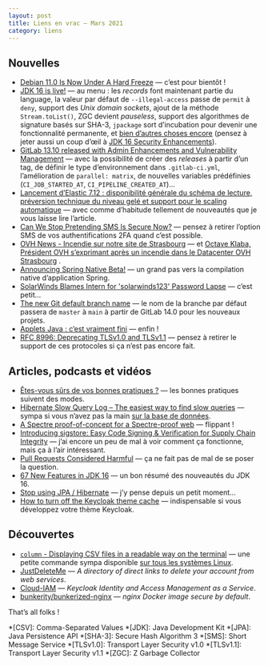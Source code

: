 ```yaml
---
layout: post
title: Liens en vrac — Mars 2021
category: liens
---
```


## Nouvelles

- [Debian 11.0 Is Now Under A Hard Freeze](https://www.phoronix.com/scan.php?page=news_item&px=Debian-11.0-Hard-Freeze)
  — c’est pour bientôt !
- [JDK 16 is live!](https://blogs.oracle.com/thejavatutorials/jdk-16-is-live)
  — au menu : les _records_ font maintenant partie du language, la valeur par défaut de `--illegal-access` passe
  de `permit` à `deny`, support des _Unix domain sockets_, ajout de la méthode `Stream.toList()`, ZGC devient
  _pauseless_, support des algorithmes de signature basés sur SHA-3, `jpackage` sort d’incubation pour devenir une
  fonctionnalité permanente, et [bien d’autres choses encore](https://jdk.java.net/16/release-notes) (pensez à jeter
  aussi un coup d’œil à [JDK 16 Security Enhancements](https://seanjmullan.org/blog/2021/03/18/jdk16)).
- [GitLab 13.10 released with Admin Enhancements and Vulnerability Management](https://about.gitlab.com/releases/2021/03/22/gitlab-13-10-released/)
  — avec la possibilité de créer des _releases_ à partir d’un tag, de définir le type d’environnement
  dans `.gitlab-ci.yml`, l’amélioration de
  `parallel: matrix`, de nouvelles variables prédéfinies (`CI_JOB_STARTED_AT`, `CI_PIPELINE_CREATED_AT`)…
- [Lancement d’Elastic 7.12 : disponibilité générale du schéma de lecture, préversion technique du niveau gelé et support pour le scaling automatique](https://www.elastic.co/fr/blog/whats-new-elastic-7-12-0-schema-on-read-frozen-tier-autoscaling)
  — avec comme d’habitude tellement de nouveautés que je vous laisse lire l’article.
- [Can We Stop Pretending SMS Is Secure Now?](https://krebsonsecurity.com/2021/03/can-we-stop-pretending-sms-is-secure-now/)
  — pensez à retirer l’option SMS de vos authentifications 2FA quand c’est possible.
- [OVH News - Incendie sur notre site de Strasbourg](https://www.ovh.com/fr/news/presse/cpl1785.dernieres-informations-notre-site-strasbourg)
  —
  et [Octave Klaba, Président OVH s’exprimant après un incendie dans le Datacenter OVH Strasbourg](https://www.youtube.com/watch?v=AU5_rqQc1-g)
  .
- [Announcing Spring Native Beta!](https://spring.io/blog/2021/03/11/announcing-spring-native-beta)
  — un grand pas vers la compilation native d’application Spring.
- [SolarWinds Blames Intern for 'solarwinds123' Password Lapse](https://thehackernews.com/2021/03/solarwinds-blame-intern-for-weak.html)
  — c’est petit…
- [The new Git default branch name](https://about.gitlab.com/blog/2021/03/10/new-git-default-branch-name/)
  — le nom de la branche par défaut passera de `master` à `main` à partir de GitLab 14.0 pour les nouveaux projets.
- [Applets Java : c’est vraiment fini](https://www.programmez.com/actualites/applets-java-cest-vraiment-fini-31592)
  — enfin !
- [RFC 8996: Deprecating TLSv1.0 and TLSv1.1](https://www.bortzmeyer.org/8996.html)
  — pensez à retirer le support de ces protocoles si ça n’est pas encore fait.

## Articles, podcasts et vidéos

- [Êtes-vous sûrs de vos bonnes pratiques ?](https://www.geek-directeur-technique.com/2021/02/18/etes-vous-surs-de-vos-bonnes-pratiques)
  — les bonnes pratiques suivent des modes.
- [Hibernate Slow Query Log – The easiest way to find slow queries](https://thorben-janssen.com/hibernate-slow-query-log/)
  — sympa si vous n’avez pas la
  main [sur la base de données](https://www.cybertec-postgresql.com/en/3-ways-to-detect-slow-queries-in-postgresql/).
- [A Spectre proof-of-concept for a Spectre-proof web](https://security.googleblog.com/2021/03/a-spectre-proof-of-concept-for-spectre.html)
  — flippant !
- [Introducing sigstore: Easy Code Signing & Verification for Supply Chain Integrity](https://security.googleblog.com/2021/03/introducing-sigstore-easy-code-signing.html)
  — j’ai encore un peu de mal à voir comment ça fonctionne, mais ça à l’air intéressant.
- [Pull Requests Considered Harmful](https://medium.com/@franciscomt/pull-requests-considered-harmful-c3a10af8becd)
  — ça ne fait pas de mal de se poser la question.
- [67 New Features in JDK 16](https://www.azul.com/67-new-features-in-jdk-16/)
  — un bon résumé des nouveautés du JDK 16.
- [Stop using JPA / Hibernate](https://www.stemlaur.com/blog/2021/03/30/tech-hibern-hate/)
  — j’y pense depuis un petit moment…
- [How to turn off the Keycloak theme cache](https://keycloakthemes.com/blog/how-to-turn-off-the-keycloak-theme-cache)
  — indispensable si vous développez votre thème Keycloak.

## Découvertes

- [`column` - Displaying CSV files in a readable way on the terminal](http://meta.libera.cc/2021/03/displaying-csv-files-in-readable-way-on.html)
  — une petite commande sympa disponible [sur tous les systèmes Linux](https://fr.wikipedia.org/wiki/Util-linux).
- [JustDeleteMe](https://justdeleteme.xyz/)
  — _A directory of direct links to delete your account from web services_.
- [Cloud-IAM](https://www.cloud-iam.com/)
  — _Keycloak Identity and Access Management as a Service_.
- [ bunkerity/bunkerized-nginx](https://github.com/bunkerity/bunkerized-nginx)
  — _nginx Docker image secure by default_.

That’s all folks !

*[CSV]: Comma-Separated Values
*[JDK]: Java Development Kit
*[JPA]: Java Persistence API
*[SHA-3]: Secure Hash Algorithm 3
*[SMS]: Short Message Service
*[TLSv1.0]: Transport Layer Security v1.0
*[TLSv1.1]: Transport Layer Security v1.1
*[ZGC]: Z Garbage Collector
